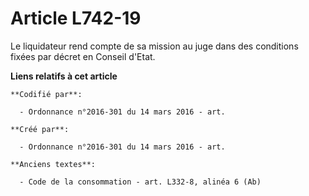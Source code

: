 # Article L742-19

Le liquidateur rend compte de sa mission au juge dans des conditions fixées par décret en Conseil d'Etat.

**Liens relatifs à cet article**

	**Codifié par**:

	  - Ordonnance n°2016-301 du 14 mars 2016 - art.

	**Créé par**:

	  - Ordonnance n°2016-301 du 14 mars 2016 - art.

	**Anciens textes**:

	  - Code de la consommation - art. L332-8, alinéa 6 (Ab)
